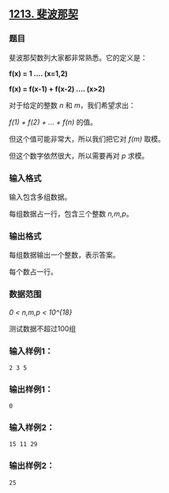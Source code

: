 ## [1213. 斐波那契](https://www.acwing.com/problem/content/1215/)

### 题目

斐波那契数列大家都非常熟悉。它的定义是：

**f(x) = 1 .... (x=1,2)**

**f(x) = f(x-1) + f(x-2) .... (x>2)**

对于给定的整数 *n* 和 *m*，我们希望求出：

*f(1) + f(2) + … + f(n)* 的值。

但这个值可能非常大，所以我们把它对 *f(m)* 取模。

但这个数字依然很大，所以需要再对 *p* 求模。

### 输入格式

输入包含多组数据。

每组数据占一行，包含三个整数 *n,m,p*。

### 输出格式

每组数据输出一个整数，表示答案。

每个数占一行。

### 数据范围

*0 < n,m,p < 10^{18}*

测试数据不超过100组

### 输入样例1：

```
2 3 5
```

### 输出样例1：

```
0
```

### 输入样例2：

```
15 11 29
```

### 输出样例2：

```
25
```
